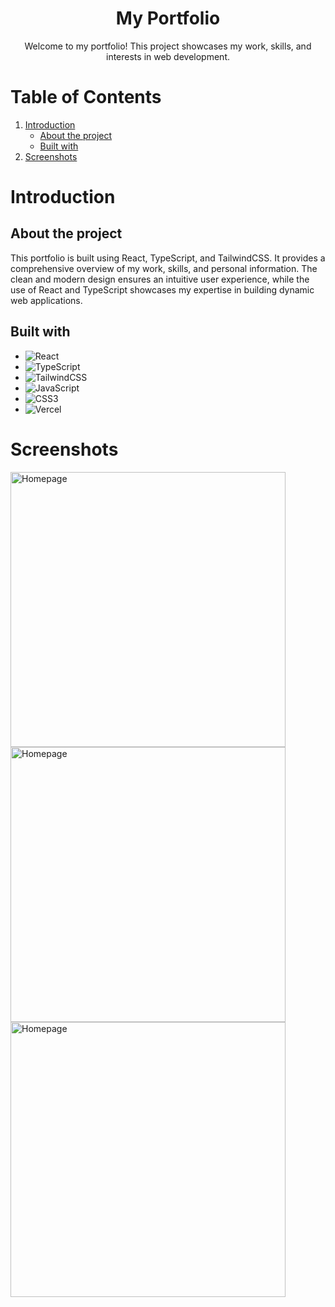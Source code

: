 <div align="center">
<h1 align="center">My Portfolio</h1>
<p align="center">
Welcome to my portfolio! This project showcases my work, skills, and interests in web development.
</p>
</div>

# Table of Contents

1. [Introduction](#introduction)
    * [About the project](#about)
    * [Built with](#built)
2. [Screenshots](#screenshots)

<h1 id="introduction">Introduction</h1>
<h2 id="about">About the project</h2>

This portfolio is built using React, TypeScript, and TailwindCSS. It provides a comprehensive overview of my work, skills, and personal information. The clean and modern design ensures an intuitive user experience, while the use of React and TypeScript showcases my expertise in building dynamic web applications.

<h2 id="built">Built with</h2>

* ![React](https://img.shields.io/badge/react-%2320232a.svg?style=flat-square&logo=react&logoColor=%2361DAFB) 
* ![TypeScript](https://img.shields.io/badge/typescript-%23007ACC.svg?style=flat-square&logo=typescript&logoColor=white)
* ![TailwindCSS](https://img.shields.io/badge/tailwindcss-%2338B2AC.svg?style=flat-square&logo=tailwind-css&logoColor=white)
* ![JavaScript](https://img.shields.io/badge/javascript-%23323330.svg?style=flat-square&logo=javascript&logoColor=%23F7DF1E) 
* ![CSS3](https://img.shields.io/badge/css3-%231572B6.svg?style=flat-square&logo=css3&logoColor=white) 
* ![Vercel](https://img.shields.io/badge/vercel-%23000000.svg?style=flat-square&logo=vercel&logoColor=white) 
   
<h1 id="screenshots">Screenshots</h1>
<img width="440" alt="Homepage" src="https://github.com/user-attachments/assets/0dc06e38-b914-4d6f-ac1a-f04e4db1d35c">
<img width="440" alt="Homepage" src="https://github.com/user-attachments/assets/c4d9013c-52ec-4076-a33a-f054abbca42a">
<img width="440" alt="Homepage" src="https://github.com/user-attachments/assets/2550d560-b7d1-43ca-bf36-ec0dfef5ca42">
